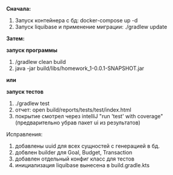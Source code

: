 
**Сначала:**
1. Запуск контейнера с бд: docker-compose up -d
2. Запуск liquibase и применение миграции:  ./gradlew update 

**Затем:**

**запуск программы**
1. /gradlew clean build
2. java -jar build/libs/homework_1-0.0.1-SNAPSHOT.jar

**или**

**запуск тестов**
1. ./gradlew test
2. отчет: open build/reports/tests/test/index.html
3. покрытие смотрел через intelliJ "run 'test' with coverage"(предварительно убрав пакет ui из результатов)

Исправления: 
1. добавлены uuid для всех сущностей с генерацией в бд.
2. добвлен builder для Goal, Budget, Transaction
3. добавлен отдельный конфиг класс для тестов 
4. инициализация liquibase вынесена в build.gradle.kts 